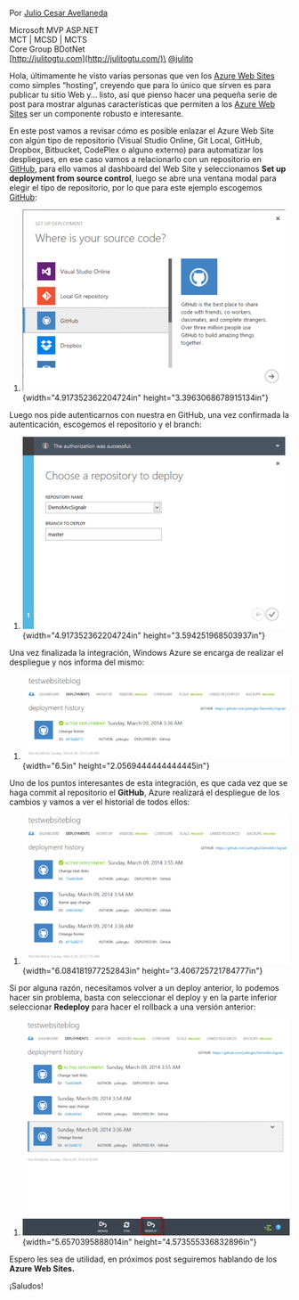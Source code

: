 Por [Julio Cesar
Avellaneda](http://mvp.microsoft.com/en-us/MVP/Julio%20Cesar%20Avellaneda-4038198)

Microsoft MVP ASP.NET\
MCT | MCSD | MCTS\
Core Group BDotNet\
[http://julitogtu.com](http://julitogtu.com/)\
[@julito](https://twitter.com/julitogtu)

Hola, últimamente he visto varias personas que ven los [Azure Web
Sites](http://www.windowsazure.com/en-us/services/web-sites/) como
simples “hosting”, creyendo que para lo único que sirven es para
publicar tu sitio Web y… listo, así que pienso hacer una pequeña serie
de post para mostrar algunas características que permiten a los [Azure
Web Sites](http://www.windowsazure.com/en-us/services/web-sites/) ser un
componente robusto e interesante.

En este post vamos a revisar cómo es posible enlazar el Azure Web Site
con algún tipo de repositorio (Visual Studio Online, Git Local, GitHub,
Dropbox, Bitbucket, CodePlex o alguno externo) para automatizar los
despliegues, en ese caso vamos a relacionarlo con un repositorio en
[GitHub](https://github.com/), para ello vamos al dashboard del Web Site
y seleccionamos **Set up deployment from source control**, luego se abre
una ventana modal para elegir el tipo de repositorio, por lo que para
este ejemplo escogemos [GitHub](https://github.com/):

1.  ![](./media/media/image1.png){width="4.917352362204724in"
    height="3.3963068678915134in"}

Luego nos pide autenticarnos con nuestra en GitHub, una vez confirmada
la autenticación, escogemos el repositorio y el branch:

1.  ![](./media/media/image2.png){width="4.917352362204724in"
    height="3.594251968503937in"}

Una vez finalizada la integración, Windows Azure se encarga de realizar
el despliegue y nos informa del mismo:

1.  ![](./media/media/image3.png){width="6.5in"
    height="2.0569444444444445in"}

Uno de los puntos interesantes de esta integración, es que cada vez que
se haga commit al repositorio el **GitHub**, Azure realizará el
despliegue de los cambios y vamos a ver el historial de todos ellos:

1.  ![](./media/media/image4.png){width="6.084181977252843in"
    height="3.406725721784777in"}

Si por alguna razón, necesitamos volver a un deploy anterior, lo podemos
hacer sin problema, basta con seleccionar el deploy y en la parte
inferior seleccionar **Redeploy** para hacer el rollback a una versión
anterior:

1.  ![](./media/media/image5.png){width="5.6570395888014in"
    height="4.573555336832896in"}

Espero les sea de utilidad, en próximos post seguiremos hablando de los
**Azure Web Sites.**

¡Saludos!
